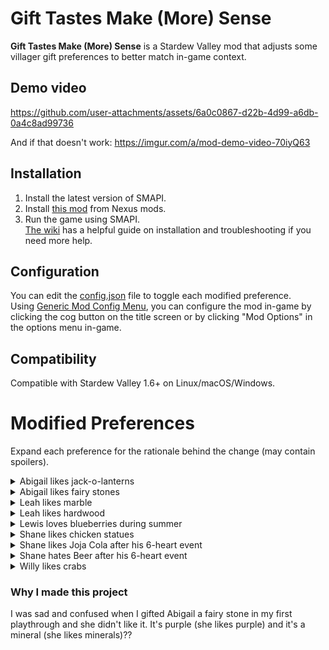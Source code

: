 # Gift Tastes Make (More) Sense
**Gift Tastes Make (More) Sense** is a Stardew Valley mod that adjusts some villager gift preferences to better match in-game context. 

## Demo video 
https://github.com/user-attachments/assets/6a0c0867-d22b-4d99-a6db-0a4c8ad99736

And if that doesn't work: https://imgur.com/a/mod-demo-video-70iyQ63 

## Installation
1. Install the latest version of SMAPI.
2. Install [this mod](https://www.nexusmods.com/stardewvalley/mods/35436) from Nexus mods.
3. Run the game using SMAPI. <br>
[The wiki](https://www.stardewvalleywiki.com/Modding:Player_Guide/Getting_Started) has a helpful guide on installation and troubleshooting if you need more help. 

## Configuration 
You can edit the [config.json](https://github.com/juhapark21/StardewValleyMods/blob/main/%5BCP%5D%20GiftTastesMakeSense/config.json) file to toggle each modified preference. <br>
Using [Generic Mod Config Menu](https://www.nexusmods.com/stardewvalley/mods/5098), you can configure the mod in-game by clicking the cog button on the title screen or by clicking "Mod Options" in the options menu in-game. 

## Compatibility 
Compatible with Stardew Valley 1.6+ on Linux/macOS/Windows. 

# Modified Preferences
Expand each preference for the rationale behind the change (may contain spoilers).
<details>
  <summary> Abigail likes jack-o-lanterns </summary>
  Secret note #1 mentions that Abigail loves the smell of carved pumpkin. 
</details>
<details>
  <summary> Abigail likes fairy stones </summary>
   Abigail likes purple, as well as the occult. Fairy stones are purple and are said to have been made from the bones of ancient fairies, as per an old miner's song. 
</details>
<details>
  <summary> Leah likes marble </summary>
   The item description says marble is "a very popular material for sculptures", and it is rarer/more expensive than other building materials. Leah spends each morning sculpting. 
</details>
<details>
  <summary> Leah likes hardwood </summary>
   The item description says hardwood is "a special kind of wood with superior strength and beauty", and it is a less common material that Robin also likes as a gift. Leah uses wood for some of her art projects. Leah also likes driftwood. 
</details>
<details>
  <summary> Lewis loves blueberries during summer </summary>
   On summer Sundays, Lewis comments that he enjoys fresh blueberries. 
</details>
<details>
  <summary> Shane likes chicken statues </summary>
   Shane likes chickens. 
</details>
<details>
  <summary> Shane likes Joja Cola after his 6-heart event </summary>
   Shane starts cutting down on alcohol after his 6-heart event, and he has been seen drinking Joja Cola instead (14-heart event). He also loves Joja Cola as a snack in the Movie Theater. 
</details>
<details>
  <summary> Shane hates Beer after his 6-heart event </summary>
   Shane starts cutting down on alcohol after his 6-heart event, and he has been seen actively trying to avoid alcohol. The farmer helped Shane get help for his alcoholism as well.  
</details>
<details>
  <summary> Willy likes crabs </summary>
   Willy calls the player a "fellow crab enthusiast" and gives a gift if the player has filled a fish pond with 10 crabs. 
</details>

### Why I made this project
I was sad and confused when I gifted Abigail a fairy stone in my first playthrough and she didn't like it. It's purple (she likes purple) and it's a mineral (she likes minerals)?? 